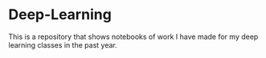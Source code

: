 # Deep-Learning
This is a repository that shows notebooks of work I have made for my deep learning classes in the past year.
